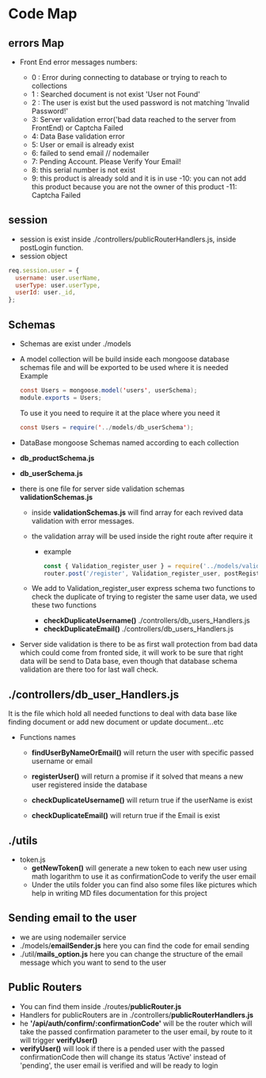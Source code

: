# Code Map

## errors Map

- Front End error messages numbers:

  - 0 : Error during connecting to database or trying to reach to collections
  - 1 : Searched document is not exist 'User not Found'
  - 2 : The user is exist but the used password is not matching 'Invalid Password!'
  - 3: Server validation error('bad data reached to the server from FrontEnd) or Captcha Failed
  - 4: Data Base validation error
  - 5: User or email is already exist
  - 6: failed to send email // nodemailer
  - 7: Pending Account. Please Verify Your Email!
  - 8: this serial number is not exist
  - 9: this product is already sold and it is in use
  -10: you can not add this product because you are not the owner of this product
  -11: Captcha Failed

## session

- session is exist inside ./controllers/publicRouterHandlers.js, inside postLogin function.
- session object

```javascript
req.session.user = {
  username: user.userName,
  userType: user.userType,
  userId: user._id,
};
```

## Schemas

- Schemas are exist under ./models

- A model collection will be build inside each mongoose database schemas file and will be exported to be used where it is needed
  Example

  ```java script
  const Users = mongoose.model('users', userSchema);
  module.exports = Users;
  ```

  To use it you need to require it at the place where you need it

  ```java script
  const Users = require('../models/db_userSchema');
  ```

- DataBase mongoose Schemas named according to each collection

- **db_productSchema.js**
- **db_userSchema.js**

- there is one file for server side validation schemas **validationSchemas.js**

  - inside **validationSchemas.js** will find array for each revived data validation with error messages.
  - the validation array will be used inside the right route after require it
    - example

        ```javascript
        const { Validation_register_user } = require('../models/validationSchemas');
        router.post('/register', Validation_register_user, postRegister);
        ```

  - We add to Validation_register_user express schema two functions to check the duplicate of trying to register the same user data, we used these two functions
    - **checkDuplicateUsername()** ./controllers/db_users_Handlers.js
    - **checkDuplicateEmail()** ./controllers/db_users_Handlers.js

- Server side validation is there to be as first wall protection from bad data which could come from fronted side, it will work to be sure that right data will be send to Data base, even though that database schema validation are there too for last wall check.

## ./controllers/db_user_Handlers.js

It is the file which hold all needed functions to deal with data base like finding document or add new document or update document...etc

- Functions names

  - **findUserByNameOrEmail()** will return the user with specific passed username or email

  - **registerUser()** will return a promise if it solved that means a new user registered inside the database

  - **checkDuplicateUsername()** will return true if the userName is exist

  - **checkDuplicateEmail()** will return true if the Email is exist

## ./utils

- token.js
  - **getNewToken()** will generate a new token to each new user using math logarithm to use it as confirmationCode to verify the user email
  - Under the utils folder you can find also some files like pictures which help in writing MD files documentation for this project

## Sending email to the user

- we are using nodemailer service
- ./models/**emailSender.js** here you can find the code for email sending
- ./util/**mails_option.js** here you can change the structure of the email message which you want to send to the user

## Public Routers

- You can find them inside ./routes/**publicRouter.js**
- Handlers for publicRouters are in ./controllers/**publicRouterHandlers.js**
- he **'/api/auth/confirm/:confirmationCode'** will be the router which will take the passed confirmation parameter to the user email, by route to it will trigger **verifyUser()**
- **verifyUser()** will look if there is a pended user with the passed confirmationCode then will change its status 'Active' instead of 'pending', the user email is verified and will be ready to login
